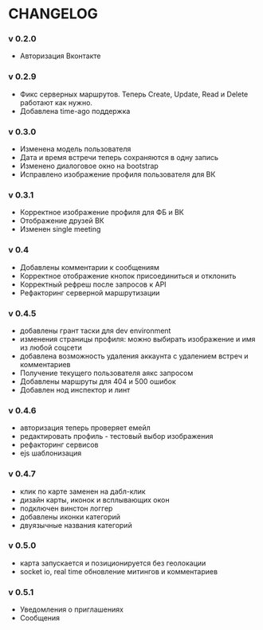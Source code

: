 # CHANGELOG

### v 0.2.0

* Авторизация Вконтакте

### v 0.2.9

* Фикс серверных маршрутов. Теперь Create, Update, Read и Delete работают как нужно.
* Добавлена time-ago поддержка

### v 0.3.0

* Изменена модель пользователя
* Дата и время встречи теперь сохраняются в одну запись
* Изменено диалоговое окно на bootstrap
* Исправлено изображение профиля пользователя для ВК

### v 0.3.1

* Корректное изображение профиля для ФБ и ВК
* Отображение друзей ВК
* Изменен single meeting

### v 0.4

* Добавлены комментарии к сообщениям
* Корректное отображение кнопок присоединиться и отклонить
* Корректный рефреш после запросов к API
* Рефакторинг серверной маршрутизации

### v 0.4.5

* добавлены грант таски для dev environment
* изменения страницы профиля: можно выбирать изображение и имя из любой соцсети
* добавлена возможность удаления аккаунта с удалением встреч и комментариев
* Получение текущего пользователя аякс запросом
* Добавлены маршруты для 404 и 500 ошибок
* Добавлен нод инспектор и линт

### v 0.4.6

* авторизация теперь проверяет емейл
* редактировать профиль - тестовый выбор изображения
* рефакторинг сервисов
* ejs шаблонизация

### v 0.4.7

* клик по карте заменен на дабл-клик
* дизайн карты, иконок и всплывающих окон
* подключен винстон логгер
* добавлены иконки категорий
* двуязычные названия категорий

### v 0.5.0

* карта запускается и позиционируется без геолокации
* socket io, real time обновление митингов и комментариев

### v 0.5.1

* Уведомления о приглашениях
* Сообщения




